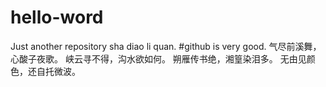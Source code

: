 # hello-word
Just another repository
sha diao li quan.
#github is very good.
气尽前溪舞，心酸子夜歌。
峡云寻不得，沟水欲如何。
朔雁传书绝，湘篁染泪多。
无由见颜色，还自托微波。
